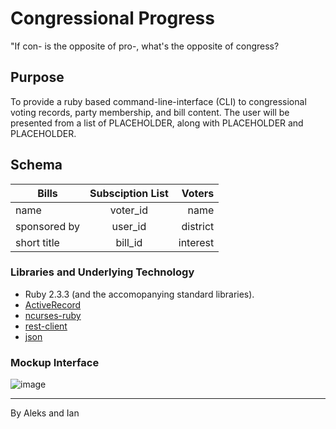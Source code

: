 # Congressional Progress
"If con- is the  opposite of pro-, what's the opposite of congress?

## Purpose
To provide a ruby based command-line-interface (CLI) to congressional voting records, party membership, and bill content. The user will be presented from a list of PLACEHOLDER, along with PLACEHOLDER and PLACEHOLDER. 

## Schema
| Bills | Subsciption List | Voters|
|-------|:------------------:|-------:|
|name|voter_id|name|
|sponsored by|user_id|district|
|short title|bill_id|interest|

### Libraries and Underlying Technology
- Ruby 2.3.3 (and the accomopanying standard libraries).
- [ActiveRecord](https://github.com/rails/rails/tree/master/activerecord)
- [ncurses-ruby](https://github.com/eclubb/ncurses-ruby)
- [rest-client](https://github.com/rest-client/rest-client)
- [json](http://ruby-doc.org/stdlib-2.0.0/libdoc/json/rdoc/JSON.html)

### Mockup Interface
![image](https://i.imgur.com/wEJinZK.png)

--------
By Aleks and Ian 
